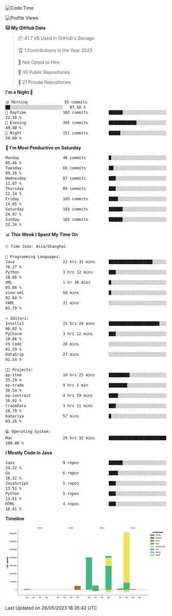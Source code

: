 <!--START_SECTION:waka-->
![Code Time](http://img.shields.io/badge/Code%20Time-1%2C830%20hrs%2043%20mins-blue)

![Profile Views](http://img.shields.io/badge/Profile%20Views-0-blue)

**🐱 My GitHub Data** 

> 📦 41.7 kB Used in GitHub's Storage 
 > 
> 🏆 1 Contributions in the Year 2023
 > 
> 🚫 Not Opted to Hire
 > 
> 📜 30 Public Repositories 
 > 
> 🔑 21 Private Repositories 
 > 
**I'm a Night 🦉** 

```text
🌞 Morning                55 commits          ██░░░░░░░░░░░░░░░░░░░░░░░   07.50 % 
🌆 Daytime                162 commits         ██████░░░░░░░░░░░░░░░░░░░   22.10 % 
🌃 Evening                365 commits         ████████████░░░░░░░░░░░░░   49.80 % 
🌙 Night                  151 commits         █████░░░░░░░░░░░░░░░░░░░░   20.60 % 
```
📅 **I'm Most Productive on Saturday** 

```text
Monday                   40 commits          █░░░░░░░░░░░░░░░░░░░░░░░░   05.46 % 
Tuesday                  68 commits          ██░░░░░░░░░░░░░░░░░░░░░░░   09.28 % 
Wednesday                87 commits          ███░░░░░░░░░░░░░░░░░░░░░░   11.87 % 
Thursday                 89 commits          ███░░░░░░░░░░░░░░░░░░░░░░   12.14 % 
Friday                   103 commits         ████░░░░░░░░░░░░░░░░░░░░░   14.05 % 
Saturday                 183 commits         ██████░░░░░░░░░░░░░░░░░░░   24.97 % 
Sunday                   163 commits         ██████░░░░░░░░░░░░░░░░░░░   22.24 % 
```


📊 **This Week I Spent My Time On** 

```text
🕑︎ Time Zone: Asia/Shanghai

💬 Programming Languages: 
Java                     22 hrs 31 mins      ███████████████████░░░░░░   76.27 % 
Python                   3 hrs 12 mins       ███░░░░░░░░░░░░░░░░░░░░░░   10.86 % 
XML                      1 hr 30 mins        █░░░░░░░░░░░░░░░░░░░░░░░░   05.08 % 
view-xml                 50 mins             █░░░░░░░░░░░░░░░░░░░░░░░░   02.84 % 
YAML                     31 mins             ░░░░░░░░░░░░░░░░░░░░░░░░░   01.79 % 

🔥 Editors: 
IntelliJ                 25 hrs 24 mins      ██████████████████████░░░   86.02 % 
PyCharm                  3 hrs 12 mins       ███░░░░░░░░░░░░░░░░░░░░░░   10.86 % 
VS Code                  28 mins             ░░░░░░░░░░░░░░░░░░░░░░░░░   01.59 % 
DataGrip                 27 mins             ░░░░░░░░░░░░░░░░░░░░░░░░░   01.54 % 

🐱‍💻 Projects: 
ep-item                  10 hrs 25 mins      █████████░░░░░░░░░░░░░░░░   35.29 % 
ep-trade                 9 hrs 1 min         ████████░░░░░░░░░░░░░░░░░   30.54 % 
ep-contract              4 hrs 59 mins       ████░░░░░░░░░░░░░░░░░░░░░   16.92 % 
tradeData                3 hrs 11 mins       ███░░░░░░░░░░░░░░░░░░░░░░   10.79 % 
bahariya                 57 mins             █░░░░░░░░░░░░░░░░░░░░░░░░   03.26 % 

💻 Operating System: 
Mac                      29 hrs 32 mins      █████████████████████████   100.00 % 
```

**I Mostly Code in Java** 

```text
Java                     9 repos             ██████░░░░░░░░░░░░░░░░░░░   24.32 % 
Go                       6 repos             ████░░░░░░░░░░░░░░░░░░░░░   16.22 % 
JavaScript               5 repos             ███░░░░░░░░░░░░░░░░░░░░░░   13.51 % 
Python                   5 repos             ███░░░░░░░░░░░░░░░░░░░░░░   13.51 % 
HTML                     4 repos             ███░░░░░░░░░░░░░░░░░░░░░░   10.81 % 
```



**Timeline**

![Lines of Code chart](https://raw.githubusercontent.com/youtiaoguagua/youtiaoguagua/master/assets/bar_graph.png)


 Last Updated on 26/05/2023 18:35:42 UTC
<!--END_SECTION:waka-->